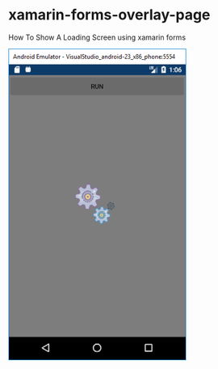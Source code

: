 # xamarin-forms-overlay-page
How To Show A Loading Screen using xamarin forms

![alt text](https://github.com/sayedzakria/xamarin-forms-overlay-Loading-page/blob/master/ScreenShot.PNG)
